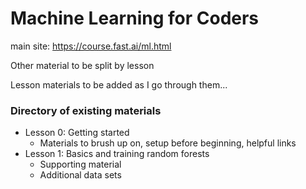 # Machine Learning for Coders

main site: https://course.fast.ai/ml.html

Other material to be split by lesson

Lesson materials to be added as I go through them...

### Directory of existing materials
* Lesson 0: Getting started
  * Materials to brush up on, setup before beginning, helpful links
* Lesson 1: Basics and training random forests
  * Supporting material
  * Additional data sets
